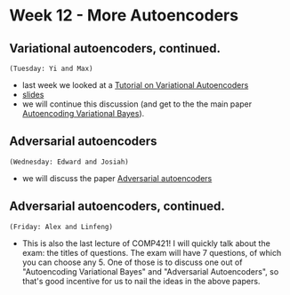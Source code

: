 # Week 12 - More Autoencoders


## Variational autoencoders, continued.
`(Tuesday: Yi and Max)`
* last week we looked at a [Tutorial on Variational Autoencoders](http://arxiv.org/abs/1606.05908)
* [slides](variational_autoencoders.pdf)
* we will continue this discussion (and get to the the main paper [Autoencoding Variational Bayes](http://arxiv.org/abs/1606.05908)).

## Adversarial autoencoders
`(Wednesday: Edward and Josiah)`
* we will discuss the paper [Adversarial autoencoders](https://arxiv.org/abs/1511.05644)

## Adversarial autoencoders, continued.
`(Friday: Alex and Linfeng)`
* This is also the last lecture  of COMP421! I will quickly talk about the exam: the titles of questions. The exam will have 7 questions, of which you can choose any 5. One of those is to discuss one out of "Autoencoding Variational Bayes" and "Adversarial Autoencoders", so that's good incentive for us to nail the ideas in the above papers. 
